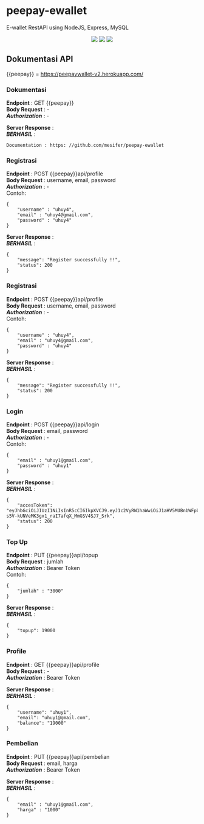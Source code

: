 # peepay-ewallet
E-wallet RestAPI using NodeJS, Express, MySQL

<p align="center">
    <img src="https://img.icons8.com/color/100/00000/mysql-logo.png"/>
    <img src="https://img.icons8.com/color/100/00000/javascript--v2.png"/>
    <img src="https://img.icons8.com/color/100/00000/nodejs.png"/>
</p>

## Dokumentasi API

{{peepay}} = https://peepaywallet-v2.herokuapp.com/

### Dokumentasi
**Endpoint**        : GET {{peepay}} <br>
**Body Request**    : - <br>
***Authorization*** : - <br>

**Server Response** : <br>
***BERHASIL*** :
```
Documentation : https: //github.com/mesifer/peepay-ewallet
```

### Registrasi
**Endpoint**        : POST {{peepay}}api/profile <br>
**Body Request**    : username, email, password <br>
***Authorization*** : -  <br>
Contoh:
```
{
    "username" : "uhuy4",
    "email" : "uhuy4@gmail.com",
    "password" : "uhuy4"
}
```

**Server Response** :  <br>
***BERHASIL*** :
```
{
    "message": "Register successfully !!",
    "status": 200
}
```

### Registrasi
**Endpoint**        : POST {{peepay}}api/profile <br>
**Body Request**    : username, email, password <br>
***Authorization*** : - <br>
Contoh:
```
{
    "username" : "uhuy4",
    "email" : "uhuy4@gmail.com",
    "password" : "uhuy4"
}
```

**Server Response** :  <br>
***BERHASIL*** : <br>
```
{
    "message": "Register successfully !!",
    "status": 200
}
```

### Login
**Endpoint**        : POST {{peepay}}api/login <br>
**Body Request**    : email, password <br>
***Authorization*** : - <br>
Contoh:
```
{
    "email" : "uhuy1@gmail.com",
    "password" : "uhuy1"
}
```

**Server Response** :  <br>
***BERHASIL*** :
```
{
    "accesToken": "eyJhbGciOiJIUzI1NiIsInR5cCI6IkpXVCJ9.eyJ1c2VyRW1haWwiOiJ1aHV5MUBnbWFpbC5jb20iLCJpYXQiOjE2NTUwOTI5MDgsImV4cCI6MTY1NTA5Mjk2OH0.zPEf-s5V-kUNVeMK3gx1_raI7afqX_MmGSV4SJ7_Srk",
    "status": 200
}
```

### Top Up
**Endpoint**        : PUT {{peepay}}api/topup <br>
**Body Request**    : jumlah <br>
***Authorization*** : Bearer Token  <br>
Contoh:
```
{
    "jumlah" : "3000"
}
```

**Server Response** :  <br>
***BERHASIL*** :
```
{
    "topup": 19000
}
```

### Profile
**Endpoint**        : GET {{peepay}}api/profile <br>
**Body Request**    : - <br>
***Authorization*** : Bearer Token  <br>

**Server Response** :  <br>
***BERHASIL*** :
```
{
    "username": "uhuy1",
    "email": "uhuy1@gmail.com",
    "balance": "19000"
}
```

### Pembelian
**Endpoint**        : PUT {{peepay}}api/pembelian <br>
**Body Request**    : email, harga <br>
***Authorization*** : Bearer Token  <br>

**Server Response** :  <br>
***BERHASIL*** : 
```
{
    "email" : "uhuy1@gmail.com",
    "harga" : "1000"
}
```